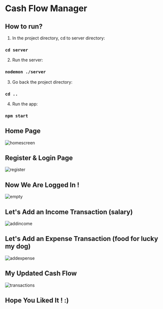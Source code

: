 # Cash Flow Manager

## How to run?
1. In the project directory, cd to server directory:
### `cd server`
2. Run the server:
### `nodemon ./server`
3. Go back the project directory:
### `cd ..`
4.  Run the app:
### `npm start`

## Home Page

![homescreen](https://user-images.githubusercontent.com/73595826/224747602-da224615-2ab5-4034-a40e-40172744df14.png)

## Register & Login Page

![register](https://user-images.githubusercontent.com/73595826/224747805-80260dd1-1499-410d-86d4-cff41b059ee7.png)

## Now We Are Logged In ! 

![empty](https://user-images.githubusercontent.com/73595826/224748089-9a431df4-e72b-4180-8167-69916fb2c7c0.png)

## Let's Add an Income Transaction (salary)

![addincome](https://user-images.githubusercontent.com/73595826/224748106-4c417282-9c98-4ee2-b142-852cbdfd0abb.png)

## Let's Add an Expense Transaction (food for lucky my dog)

![addexpense](https://user-images.githubusercontent.com/73595826/224749291-e92300eb-bee4-4d56-b05d-2d7fc45eb1fd.png)

## My Updated Cash Flow

![transactions](https://user-images.githubusercontent.com/73595826/224748153-f4c66802-3cdb-4644-9d2a-10111c4b05db.png)

## Hope You Liked It ! :)
